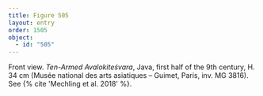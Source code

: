 ```yaml
---
title: Figure 505
layout: entry
order: 1505
object:
  - id: "505"
---
```


Front view. *Ten-Armed Avalokiteśvara*, Java, first half of the 9th century, H. 34 cm (Musée national des arts asiatiques – Guimet, Paris, inv. MG 3816). See {% cite 'Mechling et al. 2018' %}.
